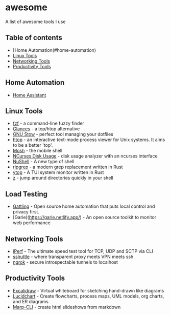# awesome
A list of awesome tools I use

## Table of contents

  - [Home Automation(#home-automation)
  - [Linux Tools](#linux-tools)
  - [Networking Tools](#networking-tools)
  - [Productivity Tools](#productivity-tools)
 
## Home Automation
  - [Home Assistant](https://www.home-assistant.io/)

## Linux Tools
- [fzf](https://github.com/junegunn/fzf) - a command-line fuzzy finder
- [Glances](https://github.com/nicolargo/glances) - a top/htop alternative
- [GNU Stow](https://www.gnu.org/software/stow/) - perfect tool managing your dotfiles
- [htop](https://github.com/hishamhm/htop) - an interactive text-mode process viewer for Unix systems. It aims to be a better 'top'.
- [Mosh](https://mosh.org/) - the mobile shell
- [NCurses Disk Usage](https://dev.yorhel.nl/ncdu) - disk usage analyzer with an ncurses interface
- [NuShell](https://github.com/nushell/nushell) - A new type of shell
- [ripgrep](https://github.com/BurntSushi/ripgrep) - a modern grep replacement written in Rust
- [ytop](https://github.com/cjbassi/ytop) - A TUI system monitor written in Rust
- [z](https://github.com/rupa/z) - jump around directories quickly in your shell

## Load Testing
- [Gattling](https://gatling.io/) - Open source home automation that puts local control and privacy first.
- [Garie)(https://garie.netlify.app/) - An open source toolkit to monitor web performance

## Networking Tools
- [iPerf](https://iperf.fr/iperf-download.php) - The ultimate speed test tool for TCP, UDP and SCTP via CLI
- [sshuttle](https://github.com/apenwarr/sshuttle) - where transparent proxy meets VPN meets ssh
- [ngrok](https://ngrok.com/) - secure introspectable tunnels to localhost

## Productivity Tools
- [Excalidraw](https://excalidraw.com/) - Virtual whiteboard for sketching hand-drawn like diagrams 
- [Lucidchart](https://www.lucidchart.com/) - Create flowcharts, process maps, UML models, org charts, and ER diagrams
- [Marp-CLI](https://github.com/marp-team/marp-cli) - create html slideshows from markdown
